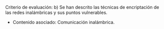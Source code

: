 Criterio de evaluación:
b) Se han descrito las técnicas de encriptación de las redes inalámbricas y sus puntos vulnerables.

- Contenido asociado: Comunicación inalámbrica.